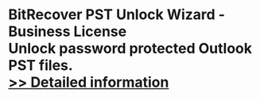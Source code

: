 # BitRecover PST Unlock Wizard - Business License<br />Unlock password protected Outlook PST files.<br />[>> Detailed information](https://secure.shareit.com/shareit/product.html?productid=300926357&affiliateid=200057808)